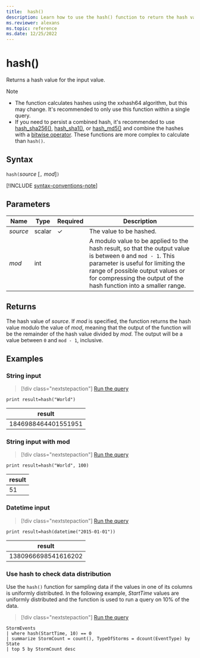 ```yaml
---
title:  hash()
description: Learn how to use the hash() function to return the hash value of the input.
ms.reviewer: alexans
ms.topic: reference
ms.date: 12/25/2022
---
```

# hash()

Returns a hash value for the input value.

> [!NOTE]
>
> * The function calculates hashes using the xxhash64 algorithm, but this may change. It's recommended to only use this function within a single query.
> * If you need to persist a combined hash, it's recommended to use [hash_sha256()](sha256hash-function.md), [hash_sha1()](sha1-hash-function.md), or [hash_md5()](md5hash-function.md) and combine the hashes with a [bitwise operator](bin-operators.md). These functions are more complex to calculate than `hash()`.

## Syntax

`hash(`*source* [`,` *mod*]`)`

[!INCLUDE [syntax-conventions-note](../../includes/syntax-conventions-note.md)]

## Parameters

| Name | Type | Required | Description |
|--|--|--|--|
| *source* | scalar | &check; | The value to be hashed.|
| *mod* | int | | A modulo value to be applied to the hash result, so that the output value is between `0` and `mod - 1`. This parameter is useful for limiting the range of possible output values or for compressing the output of the hash function into a smaller range.|

## Returns

The hash value of *source*. If *mod* is specified, the function returns the hash value modulo the value of *mod*, meaning that the output of the function will be the remainder of the hash value divided by *mod*. The output will be a value between `0` and `mod - 1`, inclusive.

## Examples

### String input

> [!div class="nextstepaction"]
> <a href="https://dataexplorer.azure.com/clusters/help/databases/Samples?query=H4sIAAAAAAAAAysoyswrUShKLS7NKbHNSCzO0FAKzy/KSVHSBADZZgKmGgAAAA==" target="_blank">Run the query</a>

```kusto
print result=hash("World")
```

|result|
|--|
|1846988464401551951|

### String input with mod

> [!div class="nextstepaction"]
> <a href="https://dataexplorer.azure.com/clusters/help/databases/Samples?query=H4sIAAAAAAAAAysoyswrUShKLS7NKbHNSCzO0FAKzy/KSVHSUTA0MNAEAJfnV8cfAAAA" target="_blank">Run the query</a>

```kusto
print result=hash("World", 100)
```

|result|
|--|
|51|

### Datetime input

> [!div class="nextstepaction"]
> <a href="https://dataexplorer.azure.com/clusters/help/databases/Samples?query=H4sIAAAAAAAAAysoyswrUShKLS7NKbHNSCzO0EhJLEktycxN1VAyMjA01TUwBCIlTU0AvUZeXikAAAA=" target="_blank">Run the query</a>

```kusto
print result=hash(datetime("2015-01-01"))
```

|result|
|--|
|1380966698541616202|

### Use hash to check data distribution

Use the `hash()` function for sampling data if the values in one of its columns is uniformly distributed. In the following example, *StartTime* values are uniformly distributed and the function is used to run a query on 10% of the data.

> [!div class="nextstepaction"]
> <a href="https://dataexplorer.azure.com/clusters/help/databases/Samples?query=H4sIAAAAAAAAAz2NOw6DMBBEe04xJZYooKB0FaVOYS7gwCJTGCPvkgjE4bFBohpp3nyMhOjfP5qFURz4O4oEZ9mVRmyUbvJUoakVtEadArx6b+O0E0xuvsI6CzT6rKWq0G0LfcaLcfKHG1wHGSl8t9S0QvlNwoL2dp6tgbg/AeFM8LmVAAAA" target="_blank">Run the query</a>

```kusto
StormEvents 
| where hash(StartTime, 10) == 0
| summarize StormCount = count(), TypeOfStorms = dcount(EventType) by State 
| top 5 by StormCount desc
```
